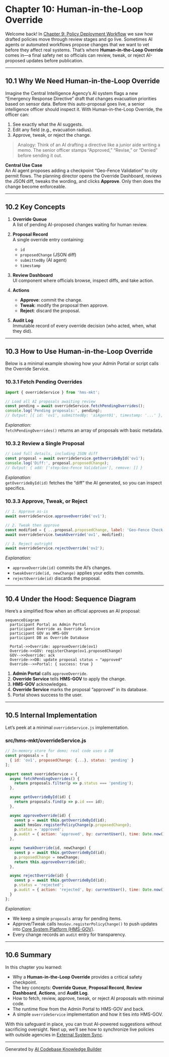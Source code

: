# Chapter 10: Human-in-the-Loop Override

Welcome back! In [Chapter 9: Policy Deployment Workflow](09_policy_deployment_workflow_.md) we saw how drafted policies move through review stages and go live. Sometimes AI agents or automated workflows propose changes that we want to vet before they affect real systems. That’s where **Human-in-the-Loop Override** comes in—a final safety net so officials can review, tweak, or reject AI-proposed updates before publication.

---

## 10.1 Why We Need Human-in-the-Loop Override

Imagine the Central Intelligence Agency’s AI system flags a new “Emergency Response Directive” draft that changes evacuation priorities based on sensor data. Before this auto-proposal goes live, a senior intelligence officer should inspect it. With Human-in-the-Loop Override, the officer can:

1. See exactly what the AI suggests.  
2. Edit any field (e.g., evacuation radius).  
3. Approve, tweak, or reject the change.  

> Analogy: Think of an AI drafting a directive like a junior aide writing a memo. The senior officer stamps “Approved,” “Revise,” or “Denied” before sending it out.

**Central Use Case**  
An AI agent proposes adding a checkpoint “Geo-Fence Validation” to city permit flows. The planning director opens the Override Dashboard, reviews the JSON diff, tweaks the wording, and clicks **Approve**. Only then does the change become enforceable.

---

## 10.2 Key Concepts

1. **Override Queue**  
   A list of pending AI-proposed changes waiting for human review.

2. **Proposal Record**  
   A single override entry containing:
   - `id`
   - `proposedChange` (JSON diff)
   - `submittedBy` (AI agent)
   - `timestamp`

3. **Review Dashboard**  
   UI component where officials browse, inspect diffs, and take action.

4. **Actions**  
   - **Approve**: commit the change.  
   - **Tweak**: modify the proposal then approve.  
   - **Reject**: discard the proposal.

5. **Audit Log**  
   Immutable record of every override decision (who acted, when, what they did).

---

## 10.3 How to Use Human-in-the-Loop Override

Below is a minimal example showing how your Admin Portal or script calls the Override Service.

### 10.3.1 Fetch Pending Overrides

```javascript
import { overrideService } from 'hms-mkt';

// Load all AI proposals awaiting review
const pending = await overrideService.fetchPendingOverrides();
console.log('Pending proposals:', pending);
// Output: [{ id: 'ov1', submittedBy: 'aiAgent01', timestamp: '...' }, …]
```
*Explanation:*  
`fetchPendingOverrides()` returns an array of proposals with basic metadata.

### 10.3.2 Review a Single Proposal

```javascript
// Load full details, including JSON diff
const proposal = await overrideService.getOverrideById('ov1');
console.log('Diff:', proposal.proposedChange);
// Output: { add: ['step:Geo-Fence Validation'], remove: [] }
```
*Explanation:*  
`getOverrideById(id)` fetches the “diff” the AI generated, so you can inspect specifics.

### 10.3.3 Approve, Tweak, or Reject

```javascript
// 1. Approve as-is
await overrideService.approveOverride('ov1');

// 2. Tweak then approve
const modified = { ...proposal.proposedChange, label: 'Geo-Fence Check' };
await overrideService.tweakOverride('ov1', modified);

// 3. Reject outright
await overrideService.rejectOverride('ov2');
```
*Explanation:*  
- `approveOverride(id)` commits the AI’s changes.  
- `tweakOverride(id, newChange)` applies your edits then commits.  
- `rejectOverride(id)` discards the proposal.

---

## 10.4 Under the Hood: Sequence Diagram

Here’s a simplified flow when an official approves an AI proposal:

```mermaid
sequenceDiagram
  participant Portal as Admin Portal
  participant Override as Override Service
  participant GOV as HMS-GOV
  participant DB as Override Database

  Portal->>Override: approveOverride(ov1)
  Override->>GOV: registerChange(ov1.proposedChange)
  GOV-->>Override: ack
  Override->>DB: update proposal status → "approved"
  Override-->>Portal: { success: true }
```

1. **Admin Portal** calls `approveOverride`.  
2. **Override Service** tells **HMS-GOV** to apply the change.  
3. **HMS-GOV** acknowledges.  
4. **Override Service** marks the proposal “approved” in its database.  
5. Portal shows success to the user.

---

## 10.5 Internal Implementation

Let’s peek at a minimal `overrideService.js` implementation.

### src/hms-mkt/overrideService.js

```javascript
// In-memory store for demo; real code uses a DB
const proposals = [
  { id: 'ov1', proposedChange: {...}, status: 'pending' }
];

export const overrideService = {
  async fetchPendingOverrides() {
    return proposals.filter(p => p.status === 'pending');
  },

  async getOverrideById(id) {
    return proposals.find(p => p.id === id);
  },

  async approveOverride(id) {
    const p = await this.getOverrideById(id);
    await hmsGov.registerPolicyChange(p.proposedChange);
    p.status = 'approved';
    p.audit = { action: 'approved', by: currentUser(), time: Date.now() };
  },

  async tweakOverride(id, newChange) {
    const p = await this.getOverrideById(id);
    p.proposedChange = newChange;
    return this.approveOverride(id);
  },

  async rejectOverride(id) {
    const p = await this.getOverrideById(id);
    p.status = 'rejected';
    p.audit = { action: 'rejected', by: currentUser(), time: Date.now() };
  }
};
```

*Explanation:*  
- We keep a simple `proposals` array for pending items.  
- Approve/Tweak calls `hmsGov.registerPolicyChange()` to push updates into [Core System Platform (HMS-GOV)](01_core_system_platform__hms_gov__.md).  
- Every change records an `audit` entry for transparency.

---

## 10.6 Summary

In this chapter you learned:

- Why a **Human-in-the-Loop Override** provides a critical safety checkpoint.  
- The key concepts: **Override Queue**, **Proposal Record**, **Review Dashboard**, **Actions**, and **Audit Log**.  
- How to fetch, review, approve, tweak, or reject AI proposals with minimal code.  
- The runtime flow from the Admin Portal to HMS-GOV and back.  
- A simple `overrideService` implementation and how it ties into HMS-GOV.

With this safeguard in place, you can trust AI-powered suggestions without sacrificing oversight. Next up, we’ll see how to synchronize live policies with outside agencies in [External System Sync](11_external_system_sync_.md).

---

Generated by [AI Codebase Knowledge Builder](https://github.com/The-Pocket/Tutorial-Codebase-Knowledge)